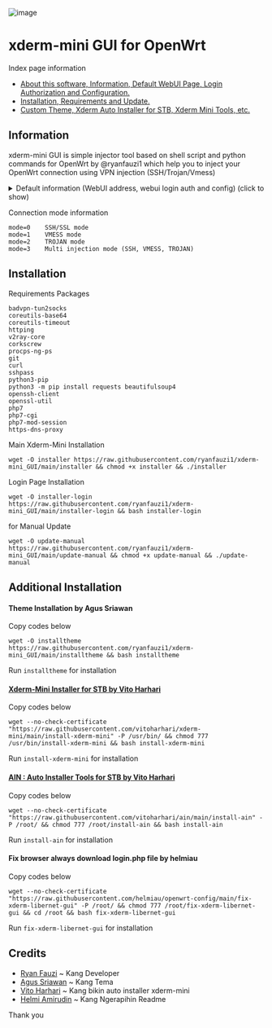 
![image](https://user-images.githubusercontent.com/20932301/125009423-bb764400-e08e-11eb-8645-46c9bf7fa74b.png)

# xderm-mini GUI for OpenWrt
Index page information
- [About this software, Information, Default WebUI Page, Login Authorization and Configuration.](https://github.com/helmiau/xderm-mini_GUI#information)
- [Installation, Requirements and Update.](https://github.com/helmiau/xderm-mini_GUI#installation)
- [Custom Theme, Xderm Auto Installer for STB, Xderm Mini Tools, etc.](https://github.com/helmiau/xderm-mini_GUI#additional-installation)


## Information
xderm-mini GUI is simple injector tool based on shell script and python commands for OpenWrt by @ryanfauzi1 which help you to inject your OpenWrt connection using VPN injection (SSH/Trojan/Vmess)

<details><summary>Default information (WebUI address, webui login auth and config) (click to show)</summary>
<p>
  
Default **WebUI Page** : http://192.168.1.1/xderm

Default **auth.txt** (WebUI Login Information) 

```
Username  : admin
Password  : xderm
```

you can change default config by editing ```config1``` file inside ```/www/xderm/config``` folder.
  
</p>
</details>

Connection mode information
```
mode=0    SSH/SSL mode
mode=1    VMESS mode
mode=2    TROJAN mode
mode=3    Multi injection mode (SSH, VMESS, TROJAN)
```

## Installation
Requirements Packages
```
badvpn-tun2socks
coreutils-base64
coreutils-timeout
httping
v2ray-core
corkscrew
procps-ng-ps
git
curl
sshpass
python3-pip
python3 -m pip install requests beautifulsoup4
openssh-client
openssl-util
php7
php7-cgi
php7-mod-session
https-dns-proxy
```

Main Xderm-Mini Installation
```
wget -O installer https://raw.githubusercontent.com/ryanfauzi1/xderm-mini_GUI/main/installer && chmod +x installer && ./installer
```

Login Page Installation
```
wget -O installer-login https://raw.githubusercontent.com/ryanfauzi1/xderm-mini_GUI/main/installer-login && bash installer-login
```

for Manual Update
```
wget -O update-manual https://raw.githubusercontent.com/ryanfauzi1/xderm-mini_GUI/main/update-manual && chmod +x update-manual && ./update-manual
```

## Additional Installation
#### Theme Installation by Agus Sriawan
Copy codes below
```
wget -O installtheme https://raw.githubusercontent.com/ryanfauzi1/xderm-mini_GUI/main/installtheme && bash installtheme
```
Run ```installtheme``` for installation

#### [Xderm-Mini Installer for STB by Vito Harhari](https://github.com/vitoharhari/xderm-mini)
Copy codes below
```
wget --no-check-certificate "https://raw.githubusercontent.com/vitoharhari/xderm-mini/main/install-xderm-mini" -P /usr/bin/ && chmod 777 /usr/bin/install-xderm-mini && bash install-xderm-mini
```
Run ```install-xderm-mini``` for installation

#### [AIN : Auto Installer Tools for STB by Vito Harhari](https://github.com/vitoharhari/ain)
Copy codes below
```
wget --no-check-certificate "https://raw.githubusercontent.com/vitoharhari/ain/main/install-ain" -P /root/ && chmod 777 /root/install-ain && bash install-ain
```
Run ```install-ain``` for installation


#### Fix browser always download login.php file by helmiau
Copy codes below
```
wget --no-check-certificate "https://raw.githubusercontent.com/helmiau/openwrt-config/main/fix-xderm-libernet-gui" -P /root/ && chmod 777 /root/fix-xderm-libernet-gui && cd /root && bash fix-xderm-libernet-gui
```
Run ```fix-xderm-libernet-gui``` for installation

## Credits
- [Ryan Fauzi](https://github.com/ryanfauzi1) ~ Kang Developer
- [Agus Sriawan](https://www.facebook.com/agussriawan.id) ~ Kang Tema
- [Vito Harhari](https://github.com/vitoharhari) ~ Kang bikin auto installer xderm-mini
- [Helmi Amirudin](https://github.com/helmiau) ~ Kang Ngerapihin Readme

Thank you
